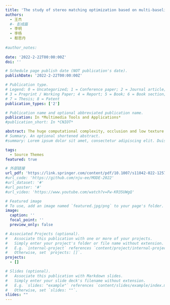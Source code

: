 ```yaml
---
title: 'The study of stereo matching optimization based on multi-baseline trinocular model'
authors:
  - 王杰
  #- 彭成磊
  - 李明
  - 李杨
  - 都思丹
  
#author_notes:
  
date: '2022-2-22T00:00:00Z'
doi: ''

# Schedule page publish date (NOT publication's date).
publishDate: '2022-2-22T00:00:00Z'

# Publication type.
# Legend: 0 = Uncategorized; 1 = Conference paper; 2 = Journal article;
# 3 = Preprint / Working Paper; 4 = Report; 5 = Book; 6 = Book section;
# 7 = Thesis; 8 = Patent
publication_types: ['2']

# Publication name and optional abbreviated publication name.
publication: In *Multimedia Tools and Applications*
#publication_short: In *CNIOT*

abstract: The huge computational complexity, occlusion and low texture region problems make stereo matching a big challenge. In this work, we use multi-baseline trinocular camera model to study how to accelerate the stereo matching algorithms and improve the accuracy of disparity estimation. A special scheme named the trinocular dynamic disparity range (T-DDR) was designed to accelerate the stereo matching algorithms. In this scheme, we optimize matching cost calculation, cost aggregation and disparity computation steps by narrowing disparity searching range. Meanwhile, we designed another novel scheme called the trinocular disparity confidence measure (T-DCM) to improve the accuracy of the disparity map. Based on those, we proposed the semi-global matching with T-DDR (T-DDR-SGM) and T-DCM (T-DCM-SGM) algorithms for trinocular stereo matching. According to the evaluation results, the T-DDR-SGM could not only significantly reduce the computational complexity but also slightly improving the accuracy, while the T-DCM-SGM could excellently handle the occlusion and low texture region problems. Both of them achieved a better result. Moreover, the optimization schemes we designed can be extended to the other stereo matching algorithms which possesses pixel-wise matching cost calculation and aggregation steps not only the SGM. We proved that the proposed optimization methods for the trinocular stereo matching are effective and the trinocular stereo matching is useful for either improving accuracy or reducing computational complexity.
# Summary. An optional shortened abstract.
#summary: Lorem ipsum dolor sit amet, consectetur adipiscing elit. Duis posuere tellus ac convallis placerat. Proin tincidunt magna sed ex sollicitudin condimentum.

tags:
  - Source Themes
featured: true

# 外部链接
url_pdf: 'https://link.springer.com/content/pdf/10.1007/s11042-022-12579-8.pdf'
#url_code: 'https://github.com/nju-ee/MODE-2022'
#url_dataset: '#'
#url_poster: '#'
#url_video: 'https://www.youtube.com/watch?v=Fw-KR35UWgQ'

# Featured image
# To use, add an image named `featured.jpg/png` to your page's folder.
image:
  caption: ''
  focal_point: ''
  preview_only: false

# Associated Projects (optional).
#   Associate this publication with one or more of your projects.
#   Simply enter your project's folder or file name without extension.
#   E.g. `internal-project` references `content/project/internal-project/index.md`.
#   Otherwise, set `projects: []`.
projects:
  - []

# Slides (optional).
#   Associate this publication with Markdown slides.
#   Simply enter your slide deck's filename without extension.
#   E.g. `slides: "example"` references `content/slides/example/index.md`.
#   Otherwise, set `slides: ""`.
slides: ""
---
```

